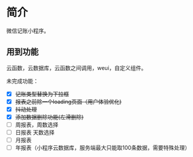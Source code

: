 # 简介
微信记账小程序。
## 用到功能
云函数，云数据库，云函数之间调用，weui，自定义组件。

未完成功能：

- [x] ~~记账类型替换为下拉框~~
- [x] ~~报表之前除一个loading页面（用户体验优化)~~
- [x] ~~抖动处理~~
- [x] ~~添加数据删除功能(左滑删除)~~
- [ ] 周报表，周数选择
- [ ] 日报表 天数选择
- [ ] 月报表 
- [ ] 年报表（小程序云数据库，服务端最大只能取100条数据，需要特殊处理）

